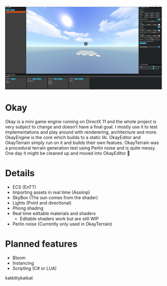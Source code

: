 ![github-small](Pics/Pretty.PNG)

# Okay
Okay is a mini game engine running on DirectX 11 and the whole project is very subject to change and doesn't have a final goal.
I mostly use it to test implementations and play around with renderering, architecture and more. 
OkayEngine is the core which builds to a static lib. OkayEditor and OkayTerrain simply run on it and builds their own featues.
OkayTerrain was a procedural terrain generation test using Perlin noise and is quite messy. One day it might be cleaned up and moved into OkayEditor 👀

# Details
* ECS (EnTT)
* Importing assets in real time (Assimp)
* SkyBox (The sun comes from the shader)
* Lights (Point and directional)
* Phong shading
* Real time editable materials and shaders 
  * Editable shaders work but are still WIP
* Perlin noise (Currently only used in OkayTerrain)

# Planned features
* Bloom
* Instancing
* Scripting (C# or LUA)

katkittykatkat
